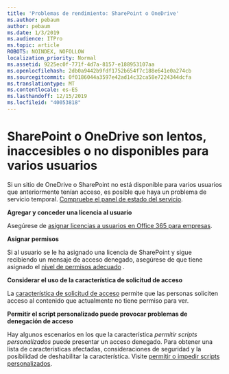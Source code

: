 ```yaml
---
title: 'Problemas de rendimiento: SharePoint o OneDrive'
ms.author: pebaum
author: pebaum
ms.date: 1/3/2019
ms.audience: ITPro
ms.topic: article
ROBOTS: NOINDEX, NOFOLLOW
localization_priority: Normal
ms.assetid: 9225ec0f-771f-4d7a-8157-e188953107aa
ms.openlocfilehash: 2db0a9442b9fdf1752b654f7c188e641e0a274cb
ms.sourcegitcommit: 0f0186044a3597e42ad14c32ca58e7224344dcfa
ms.translationtype: MT
ms.contentlocale: es-ES
ms.lasthandoff: 12/15/2019
ms.locfileid: "40053818"
---
```

# <a name="sharepoint-or-onedrive-slow-inaccessible-or-unavailable-for-multiple-users"></a>SharePoint o OneDrive son lentos, inaccesibles o no disponibles para varios usuarios

Si un sitio de OneDrive o SharePoint no está disponible para varios usuarios que anteriormente tenían acceso, es posible que haya un problema de servicio temporal. [Compruebe el panel de estado del servicio](https://portal.office.com/adminportal/home#/servicehealth).

**Agregar y conceder una licencia al usuario**

Asegúrese de [asignar licencias a usuarios en Office 365 para empresas](https://docs.microsoft.com/office365/admin/subscriptions-and-billing/assign-licenses-to-users?view=o365-worldwide&amp;tabs=One).


**Asignar permisos**

Si al usuario se le ha asignado una licencia de SharePoint y sigue recibiendo un mensaje de acceso denegado, asegúrese de que tiene asignado el [nivel de permisos adecuado](https://docs.microsoft.com/sharepoint/understanding-permission-levels) .

**Considerar el uso de la característica de solicitud de acceso**

La [característica de solicitud de acceso](https://support.office.com/article/Set-up-and-manage-access-requests-94B26E0B-2822-49D4-929A-8455698654B3) permite que las personas soliciten acceso al contenido que actualmente no tiene permiso para ver.

**Permitir el script personalizado puede provocar problemas de denegación de acceso**

Hay algunos escenarios en los que la característica *permitir scripts personalizados* puede presentar un acceso denegado. Para obtener una lista de características afectadas, consideraciones de seguridad y la posibilidad de deshabilitar la característica. Visite [permitir o impedir scripts personalizados](https://docs.microsoft.com/sharepoint/allow-or-prevent-custom-script).


